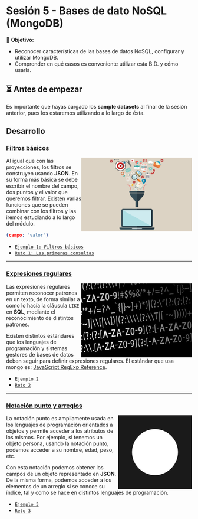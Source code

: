 # Sesión 5 - Bases de dato NoSQL (MongoDB)

🎯 **Objetivo:**

- Reconocer características de las bases de datos NoSQL, configurar y utilizar MongoDB.
- Comprender en qué casos es conveniente utilizar esta B.D. y cómo usarla. 

## ⏳ Antes de empezar 

Es importante que hayas cargado los **sample datasets** al final de la sesión anterior, pues los estaremos utilizando a lo largo de ésta.

## Desarrollo

### <ins>Filtros básicos</ins>
<img src="imagenes/imagen3.png" align="right" height="200" width="300">

Al igual que con las proyecciones, los filtros se construyen usando __JSON__. En su forma más básica se debe escribir el nombre del campo, dos puntos y el valor que queremos filtrar. Existen varias funciones que se pueden combinar con los filtros y las iremos estudiando a lo largo del módulo.

```json
{campo: "valor"}
```

- [`Ejemplo 1: Filtros básicos`](Ejemplo-01/Readme.md)
- [`Reto 1: Las primeras consultas`](Reto-01/Readme.md)

---

### <ins>Expresiones regulares</ins>
<img src="imagenes/imagen1.jpg" align="right" height="200" width="300">

Las expresiones regulares permiten reconocer patrones en un texto, de forma similar a como lo hacía la cláusula `LIKE` en __SQL__, mediante el reconocimiento de distintos patrones.

Existen distintos estándares que los lenguajes de programación y sistemas gestores de bases de datos deben seguir para definir expresiones regulares. El estándar que usa mongo es: [JavaScript RegExp Reference](https://www.w3schools.com/jsref/jsref_obj_regexp.asp).

- [`Ejemplo 2`](Ejemplo-02/Readme.md)
- [`Reto 2`](Reto-02/Readme.md)	

---

### <ins>Notación punto y arreglos</ins>
<img src="imagenes/imagen2.png" align="right" height="200" width="200">

La notación punto es ampliamente usada en los lenguajes de programación orientados a objetos y permite acceder a los atributos de los mismos. Por ejemplo, si tenemos un objeto persona, usando la notación punto, podemos acceder a su nombre, edad, peso, etc.

Con esta notación podemos obtener los campos de un objeto representado en __JSON__. De la misma forma, podemos acceder a los elementos de un arreglo si se conoce su índice, tal y como se hace en distintos lenguajes de programación.

- [`Ejemplo 3`](Ejemplo-03/Readme.md)
- [`Reto 3`](Reto-03/Readme.md)	




